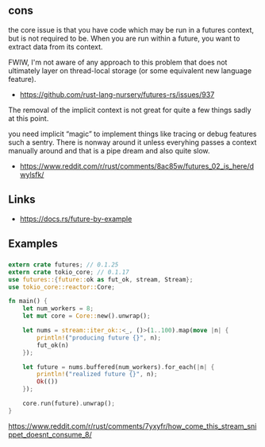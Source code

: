 ## cons

the core issue is that you have code which may be run in a futures context, but is not required to be. When you are run within a future, you want to extract data from its context.

FWIW, I'm not aware of any approach to this problem that does not ultimately layer on thread-local storage (or some equivalent new language feature).

- https://github.com/rust-lang-nursery/futures-rs/issues/937

The removal of the implicit context is not great for quite a few things sadly at this point.

you need implicit “magic” to implement things like tracing or debug features such a sentry. There is nonway around it unless everyhing passes a context manually around and that is a pipe dream and also quite slow.

- https://www.reddit.com/r/rust/comments/8ac85w/futures_02_is_here/dwylsfk/


## Links

- https://docs.rs/future-by-example

## Examples

###

```rust
extern crate futures; // 0.1.25
extern crate tokio_core; // 0.1.17
use futures::{future::ok as fut_ok, stream, Stream};
use tokio_core::reactor::Core;

fn main() {
    let num_workers = 8;
    let mut core = Core::new().unwrap();

    let nums = stream::iter_ok::<_, ()>(1..100).map(move |n| {
        println!("producing future {}", n);
        fut_ok(n)
    });

    let future = nums.buffered(num_workers).for_each(|n| {
        println!("realized future {}", n);
        Ok(())
    });

    core.run(future).unwrap();
}
```

https://www.reddit.com/r/rust/comments/7yxyfr/how_come_this_stream_snippet_doesnt_consume_8/
